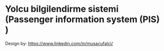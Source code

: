 # Yolcu bilgilendirme sistemi (Passenger information system (PIS) )


Design by: https://www.linkedin.com/in/musacufalci/
